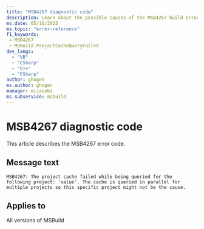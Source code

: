 ```yaml
---
title: "MSB4267 diagnostic code"
description: Learn about the possible causes of the MSB4267 build error, and get troubleshooting tips.
ms.date: 05/16/2025
ms.topic: "error-reference"
f1_keywords:
 - MSB4267
 - MSBuild.ProjectCacheQueryFailed
dev_langs:
  - "VB"
  - "CSharp"
  - "C++"
  - "FSharp"
author: ghogen
ms.author: ghogen
manager: mijacobs
ms.subservice: msbuild
---
```


# MSB4267 diagnostic code

<!-- :::ErrorDefinitionDescription::: -->
<!-- :::editable-content name="introDescription"::: -->
This article describes the MSB4267 error code.
<!-- :::editable-content-end::: -->

## Message text

<!-- :::editable-content name="messageText"::: -->
`MSB4267: The project cache failed while being queried for the following project: 'value'. The cache is queried in parallel for multiple projects so this specific project might not be the cause.`
<!-- :::editable-content-end::: -->
<!-- MSB4267: The project cache failed while being queried for the following project: {0}. The cache is queried in parallel for multiple projects so this specific project might not be the cause. -->

<!-- :::editable-content name="postOutputDescription"::: -->
<!-- :::editable-content-end::: -->
<!-- :::ErrorDefinitionDescription-end::: -->

## Applies to

All versions of MSBuild

